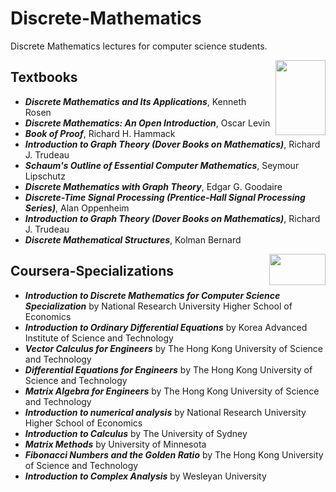 # Discrete-Mathematics
Discrete Mathematics lectures for computer science students.

<img align="right" width="80" height="120" src="https://github.com/cs-MohamedAyman/Computer-Science-Textbooks/blob/master/organizations-logos/textbook.jpg">

## Textbooks

* ***Discrete Mathematics and Its Applications***, Kenneth Rosen
* ***Discrete Mathematics: An Open Introduction***, Oscar Levin
* ***Book of Proof***, Richard H. Hammack
* ***Introduction to Graph Theory (Dover Books on Mathematics)***, Richard J. Trudeau
* ***Schaum's Outline of Essential Computer Mathematics***, Seymour Lipschutz
* ***Discrete Mathematics with Graph Theory***, Edgar G. Goodaire
* ***Discrete-Time Signal Processing (Prentice-Hall Signal Processing Series)***, Alan Oppenheim
* ***Introduction to Graph Theory (Dover Books on Mathematics)***, Richard J. Trudeau
* ***Discrete Mathematical Structures***, Kolman Bernard

<img align="right" width="90" height="50" src="https://github.com/cs-MohamedAyman/Coursera-Specializations/blob/master/organizations-logos/coursera.jpg">

## Coursera-Specializations

* ***Introduction to Discrete Mathematics for Computer Science Specialization*** by National Research University Higher School of Economics
* ***Introduction to Ordinary Differential Equations*** by Korea Advanced Institute of Science and Technology
* ***Vector Calculus for Engineers*** by The Hong Kong University of Science and Technology
* ***Differential Equations for Engineers*** by The Hong Kong University of Science and Technology
* ***Matrix Algebra for Engineers*** by The Hong Kong University of Science and Technology
* ***Introduction to numerical analysis*** by National Research University Higher School of Economics
* ***Introduction to Calculus*** by The University of Sydney
* ***Matrix Methods*** by University of Minnesota
* ***Fibonacci Numbers and the Golden Ratio*** by The Hong Kong University of Science and Technology
* ***Introduction to Complex Analysis*** by Wesleyan University
